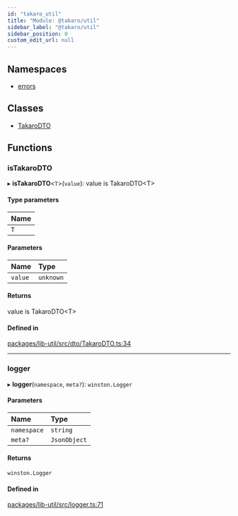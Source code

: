 ```yaml
---
id: "takaro_util"
title: "Module: @takaro/util"
sidebar_label: "@takaro/util"
sidebar_position: 0
custom_edit_url: null
---
```


## Namespaces

- [errors](../namespaces/takaro_util.errors.md)

## Classes

- [TakaroDTO](../classes/takaro_util.TakaroDTO.md)

## Functions

### isTakaroDTO

▸ **isTakaroDTO**<`T`\>(`value`): value is TakaroDTO<T\>

#### Type parameters

| Name |
| :------ |
| `T` |

#### Parameters

| Name | Type |
| :------ | :------ |
| `value` | `unknown` |

#### Returns

value is TakaroDTO<T\>

#### Defined in

[packages/lib-util/src/dto/TakaroDTO.ts:34](https://github.com/niekcandaele/Takaro/blob/91fb19b/packages/lib-util/src/dto/TakaroDTO.ts#L34)

___

### logger

▸ **logger**(`namespace`, `meta?`): `winston.Logger`

#### Parameters

| Name | Type |
| :------ | :------ |
| `namespace` | `string` |
| `meta?` | `JsonObject` |

#### Returns

`winston.Logger`

#### Defined in

[packages/lib-util/src/logger.ts:71](https://github.com/niekcandaele/Takaro/blob/91fb19b/packages/lib-util/src/logger.ts#L71)
